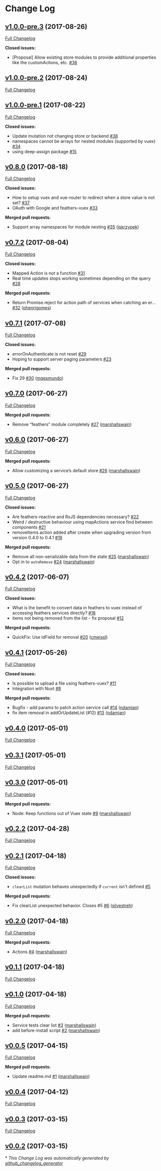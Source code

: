 # Change Log

## [v1.0.0-pre.3](https://github.com/feathersjs/feathers-vuex/tree/v1.0.0-pre.3) (2017-08-26)
[Full Changelog](https://github.com/feathersjs/feathers-vuex/compare/v1.0.0-pre.2...v1.0.0-pre.3)

**Closed issues:**

- \[Proposal\] Allow existing store modules to provide additional properties like the customActions, etc. [\#36](https://github.com/feathersjs/feathers-vuex/issues/36)

## [v1.0.0-pre.2](https://github.com/feathersjs/feathers-vuex/tree/v1.0.0-pre.2) (2017-08-24)
[Full Changelog](https://github.com/feathersjs/feathers-vuex/compare/v1.0.0-pre.1...v1.0.0-pre.2)

## [v1.0.0-pre.1](https://github.com/feathersjs/feathers-vuex/tree/v1.0.0-pre.1) (2017-08-22)
[Full Changelog](https://github.com/feathersjs/feathers-vuex/compare/v0.8.0...v1.0.0-pre.1)

**Closed issues:**

- Update mutation not changing store or backend [\#38](https://github.com/feathersjs/feathers-vuex/issues/38)
- namespaces cannot be arrays for nested modules \(supported by vuex\) [\#34](https://github.com/feathersjs/feathers-vuex/issues/34)
- using deep-assign package [\#15](https://github.com/feathersjs/feathers-vuex/issues/15)

## [v0.8.0](https://github.com/feathersjs/feathers-vuex/tree/v0.8.0) (2017-08-18)
[Full Changelog](https://github.com/feathersjs/feathers-vuex/compare/v0.7.2...v0.8.0)

**Closed issues:**

- How to setup vuex and vue-router to redirect when a store value is not set? [\#37](https://github.com/feathersjs/feathers-vuex/issues/37)
- OAuth with Google and feathers-vuex [\#33](https://github.com/feathersjs/feathers-vuex/issues/33)

**Merged pull requests:**

- Support array namespaces for module nesting [\#35](https://github.com/feathersjs/feathers-vuex/pull/35) ([jskrzypek](https://github.com/jskrzypek))

## [v0.7.2](https://github.com/feathersjs/feathers-vuex/tree/v0.7.2) (2017-08-04)
[Full Changelog](https://github.com/feathersjs/feathers-vuex/compare/v0.7.1...v0.7.2)

**Closed issues:**

- Mapped Action is not a function [\#31](https://github.com/feathersjs/feathers-vuex/issues/31)
- Real time updates stops working sometimes depending on the query [\#28](https://github.com/feathersjs/feathers-vuex/issues/28)

**Merged pull requests:**

- Return Promise.reject for action path of services when catching an er… [\#32](https://github.com/feathersjs/feathers-vuex/pull/32) ([phenrigomes](https://github.com/phenrigomes))

## [v0.7.1](https://github.com/feathersjs/feathers-vuex/tree/v0.7.1) (2017-07-08)
[Full Changelog](https://github.com/feathersjs/feathers-vuex/compare/v0.7.0...v0.7.1)

**Closed issues:**

- errorOnAuthenticate is not reset [\#29](https://github.com/feathersjs/feathers-vuex/issues/29)
- Hoping to support server paging parameters [\#23](https://github.com/feathersjs/feathers-vuex/issues/23)

**Merged pull requests:**

- Fix 29 [\#30](https://github.com/feathersjs/feathers-vuex/pull/30) ([mgesmundo](https://github.com/mgesmundo))

## [v0.7.0](https://github.com/feathersjs/feathers-vuex/tree/v0.7.0) (2017-06-27)
[Full Changelog](https://github.com/feathersjs/feathers-vuex/compare/v0.6.0...v0.7.0)

**Merged pull requests:**

- Remove “feathers” module completely [\#27](https://github.com/feathersjs/feathers-vuex/pull/27) ([marshallswain](https://github.com/marshallswain))

## [v0.6.0](https://github.com/feathersjs/feathers-vuex/tree/v0.6.0) (2017-06-27)
[Full Changelog](https://github.com/feathersjs/feathers-vuex/compare/v0.5.0...v0.6.0)

**Merged pull requests:**

- Allow customizing a service’s default store [\#26](https://github.com/feathersjs/feathers-vuex/pull/26) ([marshallswain](https://github.com/marshallswain))

## [v0.5.0](https://github.com/feathersjs/feathers-vuex/tree/v0.5.0) (2017-06-27)
[Full Changelog](https://github.com/feathersjs/feathers-vuex/compare/v0.4.2...v0.5.0)

**Closed issues:**

- Are feathers-reactive and RxJS dependencies necessary? [\#22](https://github.com/feathersjs/feathers-vuex/issues/22)
- Weird / destructive behaviour using mapActions service find between components [\#21](https://github.com/feathersjs/feathers-vuex/issues/21)
- removeItems action added after create when upgrading version from version 0.4.0 to 0.4.1 [\#19](https://github.com/feathersjs/feathers-vuex/issues/19)

**Merged pull requests:**

- Remove all non-serializable data from the state [\#25](https://github.com/feathersjs/feathers-vuex/pull/25) ([marshallswain](https://github.com/marshallswain))
- Opt in to `autoRemove` [\#24](https://github.com/feathersjs/feathers-vuex/pull/24) ([marshallswain](https://github.com/marshallswain))

## [v0.4.2](https://github.com/feathersjs/feathers-vuex/tree/v0.4.2) (2017-06-07)
[Full Changelog](https://github.com/feathersjs/feathers-vuex/compare/v0.4.1...v0.4.2)

**Closed issues:**

- What is the benefit to convert data in feathers to vuex instead of accessing feathers services directly? [\#18](https://github.com/feathersjs/feathers-vuex/issues/18)
- items not being removed from the list - fix proposal [\#12](https://github.com/feathersjs/feathers-vuex/issues/12)

**Merged pull requests:**

- QuickFix: Use idField for removal [\#20](https://github.com/feathersjs/feathers-vuex/pull/20) ([cmeissl](https://github.com/cmeissl))

## [v0.4.1](https://github.com/feathersjs/feathers-vuex/tree/v0.4.1) (2017-05-26)
[Full Changelog](https://github.com/feathersjs/feathers-vuex/compare/v0.4.0...v0.4.1)

**Closed issues:**

- Is possible to upload a file using feathers-vuex? [\#11](https://github.com/feathersjs/feathers-vuex/issues/11)
- Integration with Nuxt [\#8](https://github.com/feathersjs/feathers-vuex/issues/8)

**Merged pull requests:**

- Bugfix - add params to patch action service call [\#14](https://github.com/feathersjs/feathers-vuex/pull/14) ([ndamjan](https://github.com/ndamjan))
- fix item removal in addOrUpdateList \(\#12\) [\#13](https://github.com/feathersjs/feathers-vuex/pull/13) ([ndamjan](https://github.com/ndamjan))

## [v0.4.0](https://github.com/feathersjs/feathers-vuex/tree/v0.4.0) (2017-05-01)
[Full Changelog](https://github.com/feathersjs/feathers-vuex/compare/v0.3.1...v0.4.0)

## [v0.3.1](https://github.com/feathersjs/feathers-vuex/tree/v0.3.1) (2017-05-01)
[Full Changelog](https://github.com/feathersjs/feathers-vuex/compare/v0.3.0...v0.3.1)

## [v0.3.0](https://github.com/feathersjs/feathers-vuex/tree/v0.3.0) (2017-05-01)
[Full Changelog](https://github.com/feathersjs/feathers-vuex/compare/v0.2.2...v0.3.0)

**Merged pull requests:**

- Node: Keep functions out of Vuex state [\#9](https://github.com/feathersjs/feathers-vuex/pull/9) ([marshallswain](https://github.com/marshallswain))

## [v0.2.2](https://github.com/feathersjs/feathers-vuex/tree/v0.2.2) (2017-04-28)
[Full Changelog](https://github.com/feathersjs/feathers-vuex/compare/v0.2.1...v0.2.2)

## [v0.2.1](https://github.com/feathersjs/feathers-vuex/tree/v0.2.1) (2017-04-18)
[Full Changelog](https://github.com/feathersjs/feathers-vuex/compare/v0.2.0...v0.2.1)

**Closed issues:**

- `clearList` mutation behaves unexpectedly if `current` isn't defined [\#5](https://github.com/feathersjs/feathers-vuex/issues/5)

**Merged pull requests:**

- Fix clearList unexpected behavior. Closes \#5 [\#6](https://github.com/feathersjs/feathers-vuex/pull/6) ([silvestreh](https://github.com/silvestreh))

## [v0.2.0](https://github.com/feathersjs/feathers-vuex/tree/v0.2.0) (2017-04-18)
[Full Changelog](https://github.com/feathersjs/feathers-vuex/compare/v0.1.1...v0.2.0)

**Merged pull requests:**

- Actions [\#4](https://github.com/feathersjs/feathers-vuex/pull/4) ([marshallswain](https://github.com/marshallswain))

## [v0.1.1](https://github.com/feathersjs/feathers-vuex/tree/v0.1.1) (2017-04-18)
[Full Changelog](https://github.com/feathersjs/feathers-vuex/compare/v0.1.0...v0.1.1)

## [v0.1.0](https://github.com/feathersjs/feathers-vuex/tree/v0.1.0) (2017-04-18)
[Full Changelog](https://github.com/feathersjs/feathers-vuex/compare/v0.0.5...v0.1.0)

**Merged pull requests:**

- Service tests clear list [\#3](https://github.com/feathersjs/feathers-vuex/pull/3) ([marshallswain](https://github.com/marshallswain))
- add before-install script [\#2](https://github.com/feathersjs/feathers-vuex/pull/2) ([marshallswain](https://github.com/marshallswain))

## [v0.0.5](https://github.com/feathersjs/feathers-vuex/tree/v0.0.5) (2017-04-15)
[Full Changelog](https://github.com/feathersjs/feathers-vuex/compare/v0.0.4...v0.0.5)

**Merged pull requests:**

- Update readme.md [\#1](https://github.com/feathersjs/feathers-vuex/pull/1) ([marshallswain](https://github.com/marshallswain))

## [v0.0.4](https://github.com/feathersjs/feathers-vuex/tree/v0.0.4) (2017-04-12)
[Full Changelog](https://github.com/feathersjs/feathers-vuex/compare/v0.0.3...v0.0.4)

## [v0.0.3](https://github.com/feathersjs/feathers-vuex/tree/v0.0.3) (2017-03-15)
[Full Changelog](https://github.com/feathersjs/feathers-vuex/compare/v0.0.2...v0.0.3)

## [v0.0.2](https://github.com/feathersjs/feathers-vuex/tree/v0.0.2) (2017-03-15)


\* *This Change Log was automatically generated by [github_changelog_generator](https://github.com/skywinder/Github-Changelog-Generator)*